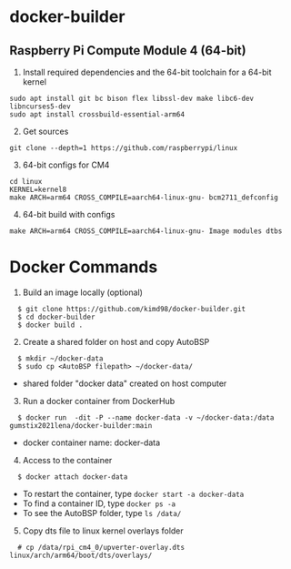 # docker-builder

## Raspberry Pi Compute Module 4 (64-bit)

1. Install required dependencies and the 64-bit toolchain for a 64-bit kernel
```
sudo apt install git bc bison flex libssl-dev make libc6-dev libncurses5-dev
sudo apt install crossbuild-essential-arm64
```

2. Get sources
```
git clone --depth=1 https://github.com/raspberrypi/linux
```

3. 64-bit configs for CM4
```
cd linux
KERNEL=kernel8
make ARCH=arm64 CROSS_COMPILE=aarch64-linux-gnu- bcm2711_defconfig
```

4. 64-bit build with configs
```
make ARCH=arm64 CROSS_COMPILE=aarch64-linux-gnu- Image modules dtbs
```

# Docker Commands

1. Build an image locally (optional)
```
  $ git clone https://github.com/kimd98/docker-builder.git
  $ cd docker-builder
  $ docker build .
```

2. Create a shared folder on host and copy AutoBSP
```
  $ mkdir ~/docker-data
  $ sudo cp <AutoBSP filepath> ~/docker-data/
```
   - shared folder "docker data" created on host computer

3. Run a docker container from DockerHub
```
  $ docker run  -dit -P --name docker-data -v ~/docker-data:/data gumstix2021lena/docker-builder:main
```
   - docker container name: docker-data

4. Access to the container
```
  $ docker attach docker-data
```
   - To restart the container, type `docker start -a docker-data`
   - To find a container ID, type `docker ps -a`
   - To see the AutoBSP folder, type `ls /data/`

5. Copy dts file to linux kernel overlays folder
```
  # cp /data/rpi_cm4_0/upverter-overlay.dts linux/arch/arm64/boot/dts/overlays/
```
